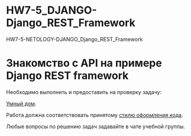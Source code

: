 # HW7-5_DJANGO-Django_REST_Framework
HW7-5-NETOLOGY-DJANGO_Django_REST_Framework

# Знакомство с API на примере Django REST framework

Необходимо выполнить и предоставить на проверку задачу:

[Умный дом](https://github.com/VoldemarSoturum/HW7-5_DJANGO-Django_REST_Framework/blob/main/EX1%2BPictures-DRF_and_CRUD_for_Smart_Home/EX%2B_README.md).

Работа должна соответствовать принятому [стилю оформления кода](https://github.com/netology-code/codestyle/tree/master/python).

Любые вопросы по решению задач задавайте в чате учебной группы.
